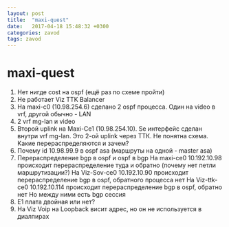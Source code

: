 ```yaml
---
layout: post
title:  "maxi-quest"
date:   2017-04-18 15:48:32 +0300
categories: zavod
tags: zavod
---
```


# maxi-quest
1. Нет нигде cost на ospf (ещё раз по схеме пройти)
2. Не работает Viz TTK Balancer
3. На maxi-c0 (10.98.254.6) сделано 2 ospf процесса. Один на video в vrf, другой обычно - LAN
4. 2 vrf        mg-lan и video
5. Второй uplink на Maxi-Ce1 (10.98.254.10). Se интерфейс сделан внутри vrf mg-lan. Это 2-ой uplink через ТТК. Не понятна схема. Какие 
перераспределяются и зачем?
6. Почему id 10.98.99.9 в ospf asa (маршруты на одной - master asa)
7. Перераспределение bgp в ospf и ospf в bgp
    На maxi-ce0 10.192.10.98 происходит перераспределение туда и обратно (почему нет петли маршрутизации?)
    На Viz-Sov-ce0 10.192.10.90 происходит перераспределение bgp в ospf, обратного процесса нет
    На Viz-ttk-ce0 10.192.10.114 происходит перераспределение bgp в ospf, обратно нет
    Но между ними есть bgp сессия
8. E1 плата двойная или нет?
9. На Viz Voip на Loopback висит адрес, но он не используется в диалпирах